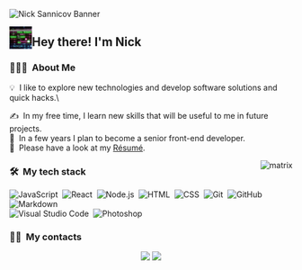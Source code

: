 ![Nick Sannicov Banner](https://i.ibb.co/KF6Rp0v/Nick-s-Git-Party.png)

<img alt="matrix" src="./assets/81O8.gif" width='40' align="left"/><h2>Hey there! I'm Nick</h2>

<!-- ## 👋 &nbsp;Hey there! I'm Nick -->


### 👨🏻‍💻 &nbsp;About Me

💡 &nbsp;I like to explore new technologies and develop software solutions and quick hacks.\

✍️ &nbsp;In my free time, I learn new skills that will be useful to me in future projects.\
💬 &nbsp;In a few years I plan to become a senior front-end developer.\
📄 &nbsp;Please have a look at my [Résumé](https://drive.google.com/file/d/1Tq0Ne7Vh8QmdLdPlXOJsem0mRtc3jLQA/view?usp=sharing).

<img alt="matrix" src="https://i.gifer.com/81O8.gif" align="right"/>


### 🛠 &nbsp;My tech stack

![JavaScript](https://img.shields.io/badge/-JavaScript-05122A?style=flat&logo=javascript)&nbsp;
![React](https://img.shields.io/badge/-React-05122A?style=flat&logo=react)&nbsp;
![Node.js](https://img.shields.io/badge/-Node.js-05122A?style=flat&logo=node.js)&nbsp;
![HTML](https://img.shields.io/badge/-HTML-05122A?style=flat&logo=HTML5)&nbsp;
![CSS](https://img.shields.io/badge/-CSS-05122A?style=flat&logo=CSS3&logoColor=1572B6)&nbsp;
![Git](https://img.shields.io/badge/-Git-05122A?style=flat&logo=git)&nbsp;
![GitHub](https://img.shields.io/badge/-GitHub-05122A?style=flat&logo=github)&nbsp;
![Markdown](https://img.shields.io/badge/-Markdown-05122A?style=flat&logo=markdown)\
![Visual Studio Code](https://img.shields.io/badge/-Visual%20Studio%20Code-05122A?style=flat&logo=visual-studio-code&logoColor=007ACC)&nbsp;
![Photoshop](https://img.shields.io/badge/-Photoshop-05122A?style=flat&logo=adobe-photoshop)&nbsp;


### 🤝🏻 &nbsp;My contacts

<p align="center">
<a href="https://vk.com/nico59"><img src="https://img.shields.io/badge/vk.com-VK-blue"/></a>
<a href="https://perm.hh.ru/resume/9a5b7a62ff098479430039ed1f67437a763951"><img src="https://img.shields.io/badge/HeadHunters-hh-orange"/></a>
</p>